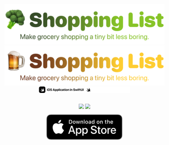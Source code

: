 <div align="center">
   <img width="600" src=".github/assets/logo-light@2x.png?raw=true#gh-light-mode-only" alt="Text To Emoji - Logo">
   <img width="600" src=".github/assets/logo-dark@2x.png?raw=true#gh-dark-mode-only" alt="Text To Emoji - Logo">
</div>

<div align="center">
   <img height="20" src=".github/assets/github-ios-app-logo-light@2x.png?raw=true#gh-light-mode-only" alt="Text To Emoji - Logo">
   <img height="20" src=".github/assets/github-ios-app-logo-dark@2x.png?raw=true#gh-dark-mode-only" alt="Text To Emoji - Logo">
</div>

<br />

<p align="center">
   <img src="https://github.com/WouterWisse/text-to-emoji/actions/workflows/main.yml/badge.svg">
   <a href="https://www.twitter.com/wouterwisse" target="_blank">
      <img src="https://img.shields.io/badge/contact%20-@wouterwisse-blue.svg">
   </a>
</p>
<p align="center">
   <img src=".github/assets/download-appstore.svg" alt="Download on AppStore"> 
</p>
